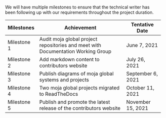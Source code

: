 We will have multiple milestones to ensure that the technical writer has been following up with our requirements throughout the project duration.

|Milestones                                   |Achievement|Tentative Date|
|---------------------------------------------|-----------|--------------|
|Milestone 1                                  |Audit moja global project repositories and meet with Documentation Working Group|June 7, 2021  |
|Milestone 2                                  |Add markdown content to contributors website|July 26, 2021 |
|Milestone 3                                  |Publish diagrams of moja global systems and projects|September 6, 2021|
|Milestone 4                                  |Two moja global projects migrated to ReadTheDocs|October 11, 2021|
|Milestone 5                                  |Publish and promote the latest release of the contributors website|November 15, 2021|